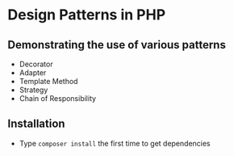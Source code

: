 # Design Patterns in PHP

## Demonstrating the use of various patterns

* Decorator
* Adapter
* Template Method
* Strategy
* Chain of Responsibility

## Installation
* Type `composer install` the first time to get dependencies